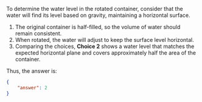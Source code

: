 To determine the water level in the rotated container, consider that the water will find its level based on gravity, maintaining a horizontal surface.

1. The original container is half-filled, so the volume of water should remain consistent.
2. When rotated, the water will adjust to keep the surface level horizontal.
3. Comparing the choices, **Choice 2** shows a water level that matches the expected horizontal plane and covers approximately half the area of the container.

Thus, the answer is:

```json
{
    "answer": 2
}
```